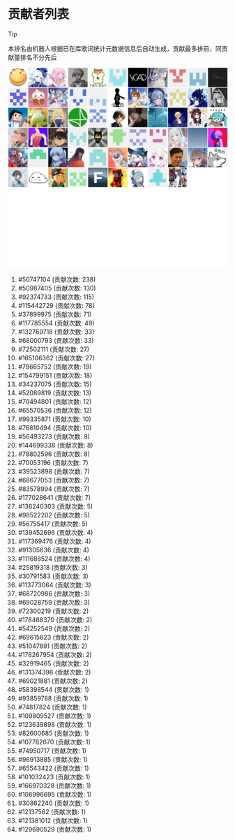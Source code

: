 # 贡献者列表

> [!TIP]
> 本排名由机器人根据已在库歌词统计元数据信息后自动生成，贡献最多排前，同贡献量排名不分先后

![贡献者头像画廊](./CONTRIBUTORS.svg)

1. #50747104 (贡献次数: 238)
2. #50987405 (贡献次数: 130)
3. #92374733 (贡献次数: 115)
4. #115442729 (贡献次数: 78)
5. #37899975 (贡献次数: 71)
6. #117785554 (贡献次数: 49)
7. #132769718 (贡献次数: 33)
8. #68000793 (贡献次数: 33)
9. #72502111 (贡献次数: 27)
10. #165106362 (贡献次数: 27)
11. #79665752 (贡献次数: 19)
12. #154799151 (贡献次数: 18)
13. #34237075 (贡献次数: 15)
14. #52089819 (贡献次数: 13)
15. #70494801 (贡献次数: 12)
16. #65570536 (贡献次数: 12)
17. #99335871 (贡献次数: 10)
18. #76810494 (贡献次数: 10)
19. #56493273 (贡献次数: 8)
20. #144699338 (贡献次数: 8)
21. #78802596 (贡献次数: 8)
22. #70053196 (贡献次数: 7)
23. #39523898 (贡献次数: 7)
24. #68677053 (贡献次数: 7)
25. #83578994 (贡献次数: 7)
26. #177028641 (贡献次数: 7)
27. #136240303 (贡献次数: 5)
28. #98522202 (贡献次数: 5)
29. #56755417 (贡献次数: 5)
30. #139452696 (贡献次数: 4)
31. #117369476 (贡献次数: 4)
32. #91305636 (贡献次数: 4)
33. #111688524 (贡献次数: 4)
34. #25819318 (贡献次数: 3)
35. #30791583 (贡献次数: 3)
36. #113773064 (贡献次数: 3)
37. #68720986 (贡献次数: 3)
38. #69028759 (贡献次数: 3)
39. #72300219 (贡献次数: 2)
40. #178468370 (贡献次数: 2)
41. #54252549 (贡献次数: 2)
42. #69615623 (贡献次数: 2)
43. #51047891 (贡献次数: 2)
44. #178267954 (贡献次数: 2)
45. #32919465 (贡献次数: 2)
46. #131374398 (贡献次数: 2)
47. #69021881 (贡献次数: 2)
48. #58398544 (贡献次数: 1)
49. #93859788 (贡献次数: 1)
50. #74817824 (贡献次数: 1)
51. #109809527 (贡献次数: 1)
52. #123639898 (贡献次数: 1)
53. #82600685 (贡献次数: 1)
54. #107782670 (贡献次数: 1)
55. #74950717 (贡献次数: 1)
56. #96913885 (贡献次数: 1)
57. #65543422 (贡献次数: 1)
58. #101032423 (贡献次数: 1)
59. #166970328 (贡献次数: 1)
60. #106996695 (贡献次数: 1)
61. #30862240 (贡献次数: 1)
62. #12137562 (贡献次数: 1)
63. #121381012 (贡献次数: 1)
64. #129690529 (贡献次数: 1)
